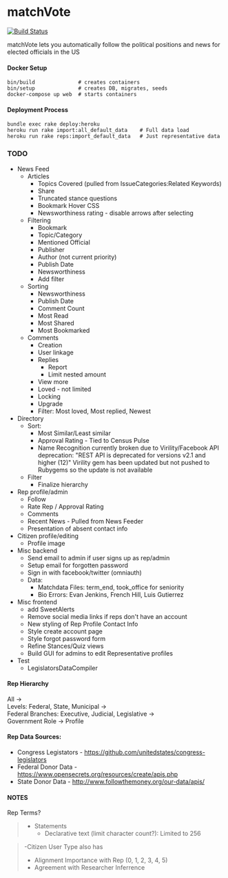 # matchVote    
[![Build Status](https://travis-ci.org/matchVote/matchvote.svg?branch=master)](https://travis-ci.org/matchVote/matchvote)

matchVote lets you automatically follow the political positions and news for elected officials in the US

#### Docker Setup
    bin/build              # creates containers
    bin/setup              # creates DB, migrates, seeds
    docker-compose up web  # starts containers

#### Deployment Process
    bundle exec rake deploy:heroku
    heroku run rake import:all_default_data    # Full data load
    heroku run rake reps:import_default_data   # Just representative data

### TODO
* News Feed
  * Articles
    * Topics Covered (pulled from IssueCategories:Related Keywords)
    * Share
    * Truncated stance questions
    * Bookmark Hover CSS
    * Newsworthiness rating - disable arrows after selecting
  * Filtering
    * Bookmark
    * Topic/Category
    * Mentioned Official
    * Publisher
    * Author (not current priority)
    * Publish Date
    * Newsworthiness
    * Add filter
  * Sorting
    * Newsworthiness
    * Publish Date
    * Comment Count
    * Most Read
    * Most Shared
    * Most Bookmarked
  * Comments
    * Creation
    * User linkage
    * Replies
      * Report
      * Limit nested amount
    * View more
    * Loved - not limited
    * Locking
    * Upgrade
    * Filter: Most loved, Most replied, Newest
* Directory
  * Sort: 
    * Most Similar/Least similar
    * Approval Rating - Tied to Census Pulse
    * Name Recognition currently broken due to Virility/Facebook API deprecation:
      "REST API is deprecated for versions v2.1 and higher (12)"
      Virility gem has been updated but not pushed to Rubygems so the update is not available
  * Filter  
    * Finalize hierarchy
* Rep profile/admin
  * Follow
  * Rate Rep / Approval Rating
  * Comments
  * Recent News - Pulled from News Feeder
  * Presentation of absent contact info
* Citizen profile/editing
  * Profile image
* Misc backend
  * Send email to admin if user signs up as rep/admin
  * Setup email for forgotten password
  * Sign in with facebook/twitter (omniauth)
  * Data:
    * Matchdata Files: term_end, took_office for seniority
    * Bio Errors: Evan Jenkins, French Hill, Luis Gutierrez
* Misc frontend
  * add SweetAlerts
  * Remove social media links if reps don't have an account
  * New styling of Rep Profile Contact Info
  * Style create account page
  * Style forgot password form
  * Refine Stances/Quiz views
  * Build GUI for admins to edit Representative profiles
* Test
  * LegislatorsDataCompiler

#### Rep Hierarchy
All ->  
Levels: Federal, State, Municipal ->  
Federal Branches: Executive, Judicial, Legislative ->  
Government Role ->
Profile

#### Rep Data Sources:  
  * Congress Legistators - https://github.com/unitedstates/congress-legislators
  * Federal Donor Data - https://www.opensecrets.org/resources/create/apis.php
  * State Donor Data - http://www.followthemoney.org/our-data/apis/

#### NOTES
Rep Terms?  

> * Statements
>   * Declarative text (limit character count?): Limited to 256
  
>   -Citizen User Type also has
>   * Alignment Importance with Rep (0, 1, 2, 3, 4, 5)
>   * Agreement with Researcher Inferrence
